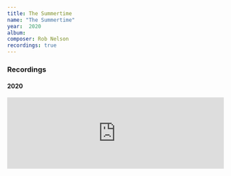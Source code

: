 ```yaml
---
title: The Summertime
name: "The Summertime"
year:  2020
album: 
composer: Rob Nelson
recordings: true
---
```


<h3>Recordings</h3>

<h4>2020</h4>
<iframe width="100%" height="166" scrolling="no" frameborder="no" allow="autoplay" src="https://w.soundcloud.com/player/?url=https%3A//api.soundcloud.com/tracks/817355722&color=%23ff5500&auto_play=false&hide_related=false&show_comments=true&show_user=true&show_reposts=false&show_teaser=true"></iframe>



